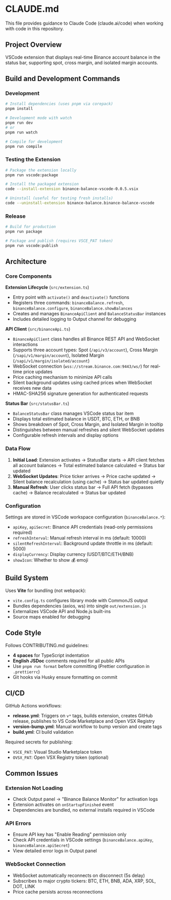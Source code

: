 # CLAUDE.md

This file provides guidance to Claude Code (claude.ai/code) when working with code in this repository.

## Project Overview

VSCode extension that displays real-time Binance account balance in the status bar, supporting spot, cross margin, and isolated margin accounts.

## Build and Development Commands

### Development

```bash
# Install dependencies (uses pnpm via corepack)
pnpm install

# Development mode with watch
pnpm run dev
# or
pnpm run watch

# Compile for development
pnpm run compile
```

### Testing the Extension

```bash
# Package the extension locally
pnpm run vscode:package

# Install the packaged extension
code --install-extension binance-balance-vscode-0.0.5.vsix

# Uninstall (useful for testing fresh installs)
code --uninstall-extension binance-balance.binance-balance-vscode
```

### Release

```bash
# Build for production
pnpm run package

# Package and publish (requires VSCE_PAT token)
pnpm run vscode:publish
```

## Architecture

### Core Components

**Extension Lifecycle** (`src/extension.ts`)

- Entry point with `activate()` and `deactivate()` functions
- Registers three commands: `binanceBalance.refresh`, `binanceBalance.configure`, `binanceBalance.showBalances`
- Creates and manages `BinanceApiClient` and `BalanceStatusBar` instances
- Includes detailed logging to Output channel for debugging

**API Client** (`src/binanceApi.ts`)

- `BinanceApiClient` class handles all Binance REST API and WebSocket interactions
- Supports three account types: Spot (`/api/v3/account`), Cross Margin (`/sapi/v1/margin/account`), Isolated Margin (`/sapi/v1/margin/isolated/account`)
- WebSocket connection (`wss://stream.binance.com:9443/ws/`) for real-time price updates
- Price caching mechanism to minimize API calls
- Silent background updates using cached prices when WebSocket receives new data
- HMAC-SHA256 signature generation for authenticated requests

**Status Bar** (`src/statusBar.ts`)

- `BalanceStatusBar` class manages VSCode status bar item
- Displays total estimated balance in USDT, BTC, ETH, or BNB
- Shows breakdown of Spot, Cross Margin, and Isolated Margin in tooltip
- Distinguishes between manual refreshes and silent WebSocket updates
- Configurable refresh intervals and display options

### Data Flow

1. **Initial Load**: Extension activates → StatusBar starts → API client fetches all account balances → Total estimated balance calculated → Status bar updated
2. **WebSocket Updates**: Price ticker arrives → Price cache updated → Silent balance recalculation (using cache) → Status bar updated quietly
3. **Manual Refresh**: User clicks status bar → Full API fetch (bypasses cache) → Balance recalculated → Status bar updated

### Configuration

Settings are stored in VSCode workspace configuration (`binanceBalance.*`):

- `apiKey`, `apiSecret`: Binance API credentials (read-only permissions required)
- `refreshInterval`: Manual refresh interval in ms (default: 10000)
- `silentRefreshInterval`: Background update throttle in ms (default: 5000)
- `displayCurrency`: Display currency (USDT/BTC/ETH/BNB)
- `showIcon`: Whether to show 💰 emoji

## Build System

Uses **Vite** for bundling (not webpack):

- `vite.config.ts` configures library mode with CommonJS output
- Bundles dependencies (axios, ws) into single `out/extension.js`
- Externalizes VSCode API and Node.js built-ins
- Source maps enabled for debugging

## Code Style

Follows CONTRIBUTING.md guidelines:

- **4 spaces** for TypeScript indentation
- **English JSDoc** comments required for all public APIs
- Use `pnpm run format` before committing (Prettier configuration in `.prettierrc`)
- Git hooks via Husky ensure formatting on commit

## CI/CD

GitHub Actions workflows:

- **release.yml**: Triggers on `v*` tags, builds extension, creates GitHub release, publishes to VS Code Marketplace and Open VSX Registry
- **version-bump.yml**: Manual workflow to bump version and create tags
- **build.yml**: CI build validation

Required secrets for publishing:

- `VSCE_PAT`: Visual Studio Marketplace token
- `OVSX_PAT`: Open VSX Registry token (optional)

## Common Issues

### Extension Not Loading

- Check Output panel → "Binance Balance Monitor" for activation logs
- Extension activates on `onStartupFinished` event
- Dependencies are bundled, no external installs required in VSCode

### API Errors

- Ensure API key has "Enable Reading" permission only
- Check API credentials in VSCode settings (`binanceBalance.apiKey`, `binanceBalance.apiSecret`)
- View detailed error logs in Output panel

### WebSocket Connection

- WebSocket automatically reconnects on disconnect (5s delay)
- Subscribes to major crypto tickers: BTC, ETH, BNB, ADA, XRP, SOL, DOT, LINK
- Price cache persists across reconnections
